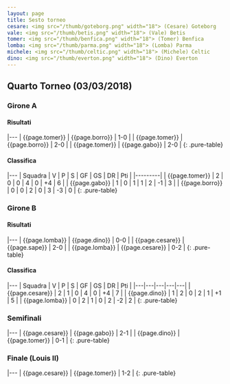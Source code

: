 ```yaml
---
layout: page
title: Sesto torneo
cesare: <img src="/thumb/goteborg.png" width="18"> (Cesare) Goteborg
vale: <img src="/thumb/betis.png" width="18"> (Vale) Betis
tomer: <img src="/thumb/benfica.png" width="18"> (Tomer) Benfica
lomba: <img src="/thumb/parma.png" width="18"> (Lomba) Parma
michele: <img src="/thumb/celtic.png" width="18"> (Michele) Celtic
dino: <img src="/thumb/everton.png" width="18"> (Dino) Everton
---
```


<link rel="stylesheet" href="https://unpkg.com/purecss@1.0.0/build/pure-min.css" integrity="sha384-nn4HPE8lTHyVtfCBi5yW9d20FjT8BJwUXyWZT9InLYax14RDjBj46LmSztkmNP9w" crossorigin="anonymous">

## Quarto Torneo (03/03/2018)

### Girone A

#### Risultati

|---
| {{page.tomer}} | {{page.borro}}    | 1-0 |
| {{page.tomer}} | {{page.borro}}    | 2-0 |
| {{page.tomer}} | {{page.gabo}}   | 2-0 |
{: .pure-table}

#### Classifica

|---
| Squadra | V | P | S | GF | GS | DR | Pti |
|---------|
| {{page.tomer}} | 2 | 0 | 0 | 4 | 0 | +4 | 6 |
| {{page.gabo}} | 1 | 0 | 1 | 1 | 2 | -1 | 3 |
| {{page.borro}} | 0 | 0 | 2 | 0 | 3 | -3 | 0 |
{: .pure-table}

### Girone B

#### Risultati

|---
| {{page.lomba}} | {{page.dino}}    | 0-0 |
| {{page.cesare}} | {{page.sape}}    | 2-0 |
| {{page.lomba}} | {{page.cesare}}   | 0-2 |
{: .pure-table}

#### Classifica

|---
| Squadra | V | P | S | GF | GS | DR | Pti |
|---|---|---|---|---|
| {{page.cesare}} | 2 | 1 | 0 | 4 | 0 | +4 | 7 |
| {{page.dino}} | 1 | 2 | 0 | 2 | 1 | +1 | 5 |
| {{page.lomba}} | 0 | 2 | 1 | 0 | 2 | -2 | 2 |
{: .pure-table}

### Semifinali

|---
| {{page.cesare}} | {{page.gabo}} | 2-1 |
| {{page.dino}} | {{page.tomer}} | 0-1 | 
{: .pure-table}

### Finale (Louis II)

|---
| {{page.cesare}} | {{page.tomer}} | 1-2 |
{: .pure-table}

